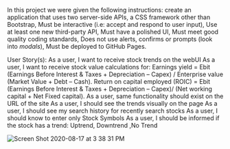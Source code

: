 In this project we were given the following instructions: create an application that uses two server-side APIs, a CSS framework other than Bootstrap, Must be interactive (i.e: accept and respond to user input), Use at least one new third-party API, Must have a polished UI, Must meet good quality coding standards, Does not use alerts, confirms or prompts (look into _modals_), Must be deployed to GitHub Pages.

User Story(s):
As a user, I want to receive stock trends on the webUI
As a user, I want to receive stock value calculations for:
Earnings yield = Ebit (Earnings Before Interest & Taxes + Depreciation – Capex) / Enterprise value (Market Value + Debt – Cash).
Return on capital employed (ROIC) = Ebit (Earnings Before Interest & Taxes + Depreciation – Capex)/ (Net working capital + Net Fixed capital).
As a user, same functionality should exist on the URL of the site
As a user, I should see the trends visually on the page
As a user, I should see my search history for recently search stocks
As a user, I should know to enter only Stock Symbols
As a user, I should be informed if the stock has a trend: Uptrend, Downtrend ,No Trend 

![Screen Shot 2020-08-17 at 3 38 31 PM](https://user-images.githubusercontent.com/67135603/90455357-b7be8500-e0aa-11ea-96de-25a47fb24cce.png)
